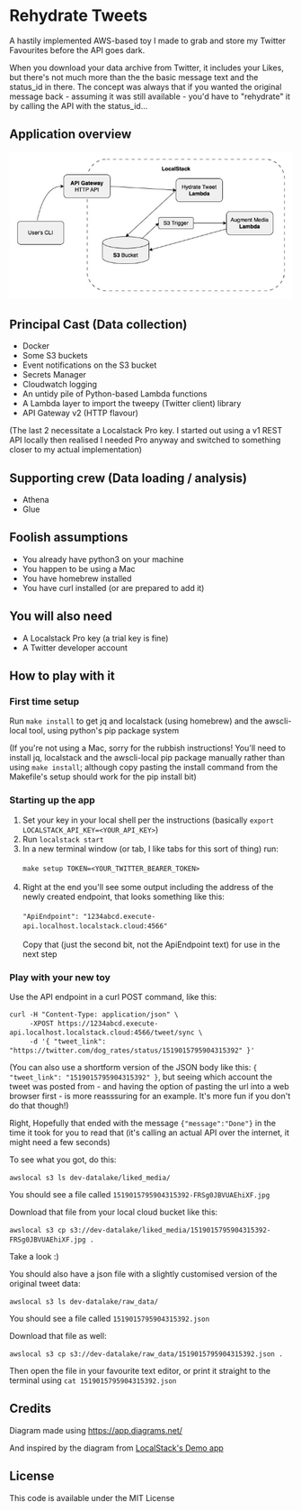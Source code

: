 # Rehydrate Tweets

A hastily implemented AWS-based toy I made to grab and store my Twitter Favourites before the API goes dark.

When you download your data archive from Twitter, it includes your Likes, but there's not much more than the the basic message text and the status_id in there. The concept was always that if you wanted the original message back - assuming it was still available - you'd have to "rehydrate" it by calling the API with the status_id…

## Application overview

![Diagram showing the basic application outline. The users's request from their commmand line goes via an AWS Gateway (HTTP API) to the Hydrate Tweet Lambda which gets data for an individual tweet and writes a JSON representation of the data to an S3 Bucket. The object creation causes an S3 trigger to fire, launching the Augment Media Lambda which grabs the media connected to the tweet and writes it back to the S3 Bucket](https://github.com/lizconlan/rehydrate-tweets/blob/main/hydrate_tweets.jpg?raw=true)

## Principal Cast (Data collection)

* Docker
* Some S3 buckets
* Event notifications on the S3 bucket
* Secrets Manager
* Cloudwatch logging
* An untidy pile of Python-based Lambda functions
* A Lambda layer to import the tweepy (Twitter client) library
* API Gateway v2 (HTTP flavour)

(The last 2 necessitate a Localstack Pro key. I started out using a v1 REST API locally then realised I needed Pro anyway and switched to something closer to my actual implementation)

## Supporting crew (Data loading / analysis)

* Athena
* Glue

## Foolish assumptions

* You already have python3 on your machine
* You happen to be using a Mac
* You have homebrew installed
* You have curl installed (or are prepared to add it)

## You will also need

* A Localstack Pro key (a trial key is fine)
* A Twitter developer account

## How to play with it

### First time setup

Run `make install` to get jq and localstack (using homebrew) and the awscli-local tool, using python's pip package system

(If you're not using a Mac, sorry for the rubbish instructions! You'll need to install jq, localstack and the awscli-local pip package manually rather than using `make install`; although copy pasting the install command from the Makefile's setup should work for the pip install bit)

### Starting up the app

1. Set your key in your local shell per the instructions (basically `export LOCALSTACK_API_KEY=<YOUR_API_KEY>`)
1. Run `localstack start`
1. In a new terminal window (or tab, I like tabs for this sort of thing) run:<br><br>`make setup TOKEN=<YOUR_TWITTER_BEARER_TOKEN>`<br><br>
1. Right at the end you'll see some output including the address of the newly created endpoint, that looks something like this:<br><br>`"ApiEndpoint": "1234abcd.execute-api.localhost.localstack.cloud:4566"`<br><br>Copy that (just the second bit, not the ApiEndpoint text) for use in the next step

### Play with your new toy

Use the API endpoint in a curl POST command, like this:

```
curl -H "Content-Type: application/json" \
     -XPOST https://1234abcd.execute-api.localhost.localstack.cloud:4566/tweet/sync \
     -d '{ "tweet_link": "https://twitter.com/dog_rates/status/1519015795904315392" }'
```

(You can also use a shortform version of the JSON body like this: `{ "tweet_link": "1519015795904315392" }`, but seeing which account the tweet was posted from - and having the option of pasting the url into a web browser first - is more reasssuring for an example. It's more fun if you don't do that though!)

Right, Hopefully that ended with the message `{"message":"Done"}` in the time it took for you to read that (it's calling an actual API over the internet, it might need a few seconds)

To see what you got, do this:

`awslocal s3 ls dev-datalake/liked_media/`

You should see a file called `1519015795904315392-FRSg0JBVUAEhiXF.jpg`

Download that file from your local cloud bucket like this:

`awslocal s3 cp s3://dev-datalake/liked_media/1519015795904315392-FRSg0JBVUAEhiXF.jpg .`

Take a look :)

You should also have a json file with a slightly customised version of the original tweet data:

`awslocal s3 ls dev-datalake/raw_data/`

You should see a file called `1519015795904315392.json`

Download that file as well:

`awslocal s3 cp s3://dev-datalake/raw_data/1519015795904315392.json .`

Then open the file in your favourite text editor, or print it straight to the terminal using `cat 1519015795904315392.json`

## Credits

Diagram made using https://app.diagrams.net/

And inspired by the diagram from [LocalStack's Demo app](https://github.com/localstack/localstack-demo#localstack-demo)

## License

This code is available under the MIT License
